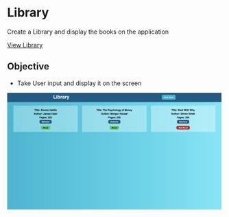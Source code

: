 # Library

Create a Library and display the books on the application

[View Library](https://caolancode.github.io/Library/)

## Objective
- Take User input and display it on the screen

<img src="Images/Screenshot.png" alt="Image of App"  width="500"/>
